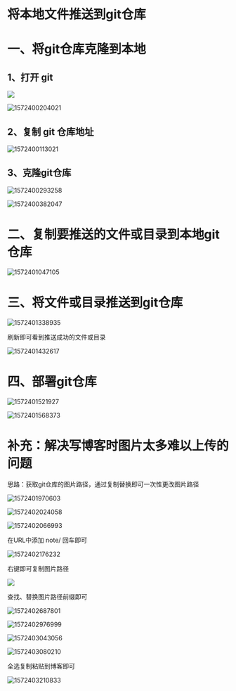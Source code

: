 # 将本地文件推送到git仓库

# 一、将git仓库克隆到本地

## 1、打开 git

![](img\FastStoneEditor1.jpg)



![1572400204021](img\1572400204021.png)



## 2、复制 git 仓库地址

![1572400113021](img\1572400113021.png)



## 3、克隆git仓库

![1572400293258](img\1572400293258.png)



![1572400382047](img\1572400382047.png)



# 二、复制要推送的文件或目录到本地git仓库

![1572401047105](img\1572401047105.png)



# 三、将文件或目录推送到git仓库

![1572401338935](img\1572401338935.png)



刷新即可看到推送成功的文件或目录

![1572401432617](img\1572401432617.png)



# 四、部署git仓库

![1572401521927](img\1572401521927.png)



![1572401568373](img\1572401568373.png)

# 补充：解决写博客时图片太多难以上传的问题

思路：获取git仓库的图片路径，通过复制替换即可一次性更改图片路径



![1572401970603](img\1572401970603.png)



![1572402024058](img\1572402024058.png)



![1572402066993](img\1572402066993.png)

在URL中添加 note/ 回车即可

![1572402176232](img\1572402176232.png)



右键即可复制图片路径

![](img\2019-10-30_102411.png)



查找、替换图片路径前缀即可

![1572402687801](img\1572402687801.png)



![1572402976999](img\1572402976999.png)



![1572403043056](img\1572403043056.png)



![1572403080210](img\1572403080210.png)



全选复制粘贴到博客即可

![1572403210833](img\1572403210833.png)